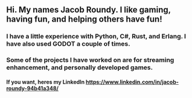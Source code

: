 ## Hi. My names Jacob Roundy. I like gaming, having fun, and helping others have fun!

### I have a little experience with Python, C#, Rust, and Erlang. I have also used GODOT a couple of times.

### Some of the projects I have worked on are for streaming enhancement, and personally developed games.

#### If you want, heres my LinkedIn https://www.linkedin.com/in/jacob-roundy-94b41a348/
<!--
**LordGumba/LordGumba** is a ✨ _special_ ✨ repository because its `README.md` (this file) appears on your GitHub profile.

Here are some ideas to get you started:

- 🔭 I’m currently working on ...
- 🌱 I’m currently learning ...
- 👯 I’m looking to collaborate on ...
- 🤔 I’m looking for help with ...
- 💬 Ask me about ...
- 📫 How to reach me: ...
- 😄 Pronouns: ...
- ⚡ Fun fact: ...
-->
